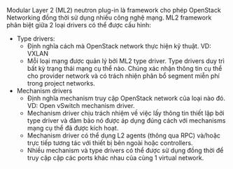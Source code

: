Modular Layer 2 (ML2) neutron plug-in là framework cho phép OpenStack Networking đồng thời sử dụng nhiều công nghệ mạng. ML2 framework phân biệt giữa 2 loại drivers có thể được cấu hình:

- Type drivers:
  - Định nghĩa cách mà OpenStack network thực hiện kỹ thuật. VD: VXLAN
  - Mỗi loại mạng được quản lý bởi ML2 type driver. Type drivers duy trì bất kỳ trạng thái mạng cụ thể nào. Chúng xác nhận thông tin cụ thể cho provider network và có trách nhiện phân bổ segment miễn phí trong project networks.
- Mechanism drivers
  - Định nghĩa mechanism truy cập OpenStack network của loại nào đó. VD: Open vSwitch mechanism driver.
  - Mechanism driver chịu trách nhiệm về việc lấy thông tin thiết lập bởi type driver và đảm bảo nó được áp dụng đúng cách với mechanisms mạng cụ thể đã được kích hoạt.
  - Mechanism driver có thể dụng L2 agents (thông qua RPC) và/hoặc trực tiếp tương tác với thiết bị bên ngoài hoặc controllers.
  - Nhiều mechanism và type drivers có thể được sử dụng đồng thời để truy cập cập các ports khác nhau của cùng 1 virtual network.

